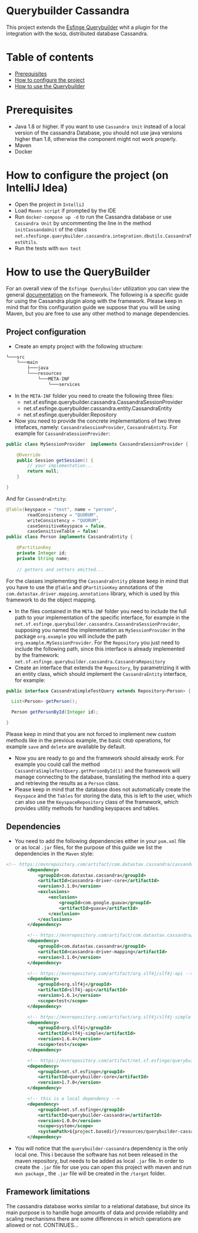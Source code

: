 # Querybuilder Cassandra
This project extends the [Esfinge Querybuilder](http://esfinge.sourceforge.net/Query%20Builder.html) whit a plugin for the integration with the `NoSQL` distributed database Cassandra.

# Table of contents
* [Prerequisites](#prerequisites)
* [How to configure the project ](#how-to-configure-the-project-on-intellij-idea)
* [How to use the Querybuilder](#how-to-use-the-querybuilder)

# Prerequisites
* Java 1.8 or higher. If you want to use `Cassandra Unit` instead of a local version of the cassandra Database, you should not use java versions higher than 1.8, otherwise the component might not work properly.
* Maven
* Docker

# How to configure the project (on IntelliJ Idea)

* Open the project in `IntelliJ`
* Load `Maven script` if prompted by the IDE
* Run `docker-compose up -d` to run the Cassandra database or use `Cassandra Unit` by uncommenting the line in the method `initCassandaUnit` of the class `net.sfesfinge.querybuilder.cassandra.integration.dbutils.CassandraTestUtils`.
* Run the tests with `mvn test`

# How to use the QueryBuilder
For an overall view of the `Esfinge Querybuilder` utilization you can view the general [documentation](../documentation/README.md) on the framework. The following is a specific guide for using the Cassandra plugin along with the framework. 
Please keep in mind that for this configuration guide we suppose that you will be using Maven, but you are free to use any other method to manage dependencies.

## Project configuration
* Create an empty project with the following structure:

```markdown
└───src
    └───main
        ├───java
        └───resources
            └───META-INF
                └───services
```
* In the `META-INF` folder you need to create the following three files:
  * net.sf.esfinge.querybuilder.cassandra.CassandraSessionProvider
  * net.sf.esfinge.querybuilder.cassandra.entity.CassandraEntity
  * net.sf.esfinge.querybuilder.Repository
* Now you need to provide the concrete implementations of two three intefaces, namely: `CassandraSessionProvider`, `CassandraEntity`.
For example for `CassandraSessionProvider`:
```Java
public class MySessionProvider  implements CassandraSessionProvider {

    @Override
    public Session getSession() {
        // your implementation...
        return null;
    }

}
```
And for `CassandraEntity`:
```Java
@Table(keyspace = "test", name = "person",
        readConsistency = "QUORUM",
        writeConsistency = "QUORUM",
        caseSensitiveKeyspace = false,
        caseSensitiveTable = false)
public class Person implements CassandraEntity {

    @PartitionKey
    private Integer id;
    private String name;
    
    // getters and setters omitted...
```
For the classes implementing the `CassandraEntity` please keep in mind that you have to use the `@Table` and `@PartitionKey` annotations of the `com.datastax.driver.mapping.annotations` library, which is used by this framework to do the object mapping.   

* In the files contained in the `META-INF` folder you need to include the full path to your implementation of the specific interface, for example in the `net.sf.esfinge.querybuilder.cassandra.CassandraSessionProvider`, supposing you named the implementation as `MySessionProvider` in the package `org.example` you will include the path `org.example.MySessionProvider`. For the `Repository` you just need to include the following path, since this interface is already implemented by the framework: `net.sf.esfinge.querybuilder.cassandra.CassandraRepository`  
* Create an interface that extends the `Repository`, by parametrizing it with an entity class, which should implement the `CassandraEntity` interface, for example:  

```Java
public interface CassandraSimpleTestQuery extends Repository<Person> {

  List<Person> getPerson();

  Person getPersonById(Integer id);

}

```
Please keep in mind that you are not forced to implement new custom methods like in the previous example, the basic `CRUD` operations, for example `save` and `delete` are available by default.  

* Now you are ready to go and the framework should already work. For example you could call the method `CassandraSimpleTestQuery.getPersonById(1)` and the framework will manage connecting to the database, translating the method into a query and retrieving the results as a `Person` class.
* Please keep in mind that the database does not automatically create the `Keyspace` and the `Tables` for storing the data, this is left to the user, which can also use the `KeyspaceRepository` class of the framework, which provides utility methods for handling keyspaces and tables.

## Dependencies
* You need to add the following dependencies either in your `pom.xml` file or as local `.jar` files, for the purpose of this guide we list the dependencies in the `Maven` style:
```xml
<!-- https://mvnrepository.com/artifact/com.datastax.cassandra/cassandra-driver-core -->
        <dependency>
            <groupId>com.datastax.cassandra</groupId>
            <artifactId>cassandra-driver-core</artifactId>
            <version>3.1.0</version>
            <exclusions>
                <exclusion>
                    <groupId>com.google.guava</groupId>
                    <artifactId>guava</artifactId>
                </exclusion>
            </exclusions>
        </dependency>

        <!-- https://mvnrepository.com/artifact/com.datastax.cassandra/cassandra-driver-mapping -->
        <dependency>
            <groupId>com.datastax.cassandra</groupId>
            <artifactId>cassandra-driver-mapping</artifactId>
            <version>3.1.0</version>
        </dependency>

        <!-- https://mvnrepository.com/artifact/org.slf4j/slf4j-api -->
        <dependency>
            <groupId>org.slf4j</groupId>
            <artifactId>slf4j-api</artifactId>
            <version>1.6.1</version>
            <scope>test</scope>
        </dependency>

        <!-- https://mvnrepository.com/artifact/org.slf4j/slf4j-simple -->
        <dependency>
            <groupId>org.slf4j</groupId>
            <artifactId>slf4j-simple</artifactId>
            <version>1.6.4</version>
            <scope>test</scope>
        </dependency>

        <!-- https://mvnrepository.com/artifact/net.sf.esfinge/querybuilder-core -->
        <dependency>
            <groupId>net.sf.esfinge</groupId>
            <artifactId>querybuilder-core</artifactId>
            <version>1.7.0</version>
        </dependency>

        <!-- this is a local dependency -->
        <dependency>
            <groupId>net.sf.esfinge</groupId>
            <artifactId>querybuilder-cassandra</artifactId>
            <version>1.0.0</version>
            <scope>system</scope>
            <systemPath>${project.basedir}/resources/querybuilder-cassandra-1.0.0.jar</systemPath>
        </dependency>

```
* You will notice that the `querybuilder-cassandra` dependency is the only local one. This i because the software has not been released in the maven repository, but needs to be added as local `.jar` file. In order to create the `.jar` file for use you can open this project with maven and run `mvn package` , the `.jar` file will be created in the `/target` folder. 

## Framework limitations
The cassandra database works similar to a relational database, but since its main purpose is to handle huge amounts of data and provide reliability and scaling mechanisms there are some differences in which operations are allowed or not.
CONTINUES...